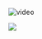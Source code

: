 ![video](https://youtu.be/_6OjvNYBdlM)

[![](https://img.youtube.com/vi/POAi9bafl68/0.jpg)](http://www.youtube.com/watch?v=POAi9bafl68)
